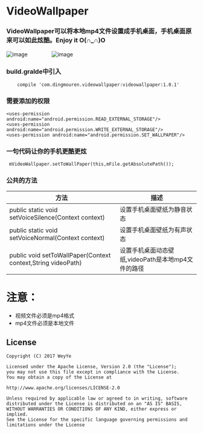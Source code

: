 # **VideoWallpaper**
### VideoWallpaper可以将本地mp4文件设置成手机桌面，手机桌面原来可以如此炫酷。Enjoy it O(∩_∩)O

![image](https://github.com/DingMouRen/VideoWallpaper/raw/master/screenshot/video1.gif) 　 　　　![image](https://github.com/DingMouRen/VideoWallpaper/raw/master/screenshot/video2.gif)

### build.gralde中引入
```
	compile 'com.dingmouren.videowallpaper:videowallpaper:1.0.1'
```
### 需要添加的权限
```
<uses-permission android:name="android.permission.READ_EXTERNAL_STORAGE"/>
<uses-permission android:name="android.permission.WRITE_EXTERNAL_STORAGE"/>
<uses-permission android:name="android.permission.SET_WALLPAPER"/>
```

### 一句代码让你的手机更酷更炫
```
 mVideoWallpaper.setToWallPaper(this,mFile.getAbsolutePath());
```

### 公共的方法

方法 | 描述
---|---
 public static void setVoiceSilence(Context context) | 设置手机桌面壁纸为静音状态
  public static void setVoiceNormal(Context context) | 设置手机桌面壁纸为有声状态
  public  void setToWallPaper(Context context,String videoPath) | 设置手机桌面动态壁纸,videoPath是本地mp4文件的路径
  
# **注意：**
* 视频文件必须是mp4格式
* mp4文件必须是本地文件
## License
```
Copyright (C) 2017 WeyYe

Licensed under the Apache License, Version 2.0 (the "License");
you may not use this file except in compliance with the License.
You may obtain a copy of the License at

http://www.apache.org/licenses/LICENSE-2.0

Unless required by applicable law or agreed to in writing, software
distributed under the License is distributed on an "AS IS" BASIS,
WITHOUT WARRANTIES OR CONDITIONS OF ANY KIND, either express or implied.
See the License for the specific language governing permissions and
limitations under the License
```
